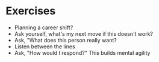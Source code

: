 # Exercises

- Planning a career shift?
- Ask yourself, what's my next move if this doesn't work?
- Ask, "What does this person really want?
- Listen between the lines
- Ask, "How would I respond?" This builds mental agility
